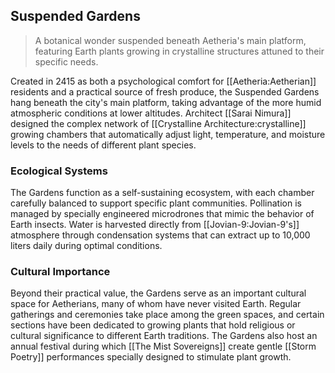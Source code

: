 ## Suspended Gardens

> A botanical wonder suspended beneath Aetheria's main platform, featuring Earth plants growing in crystalline structures attuned to their specific needs.

Created in 2415 as both a psychological comfort for [[Aetheria:Aetherian]] residents and a practical source of fresh produce, the Suspended Gardens hang beneath the city's main platform, taking advantage of the more humid atmospheric conditions at lower altitudes. Architect [[Sarai Nimura]] designed the complex network of [[Crystalline Architecture:crystalline]] growing chambers that automatically adjust light, temperature, and moisture levels to the needs of different plant species.

### Ecological Systems

The Gardens function as a self-sustaining ecosystem, with each chamber carefully balanced to support specific plant communities. Pollination is managed by specially engineered microdrones that mimic the behavior of Earth insects. Water is harvested directly from [[Jovian-9:Jovian-9's]] atmosphere through condensation systems that can extract up to 10,000 liters daily during optimal conditions.

### Cultural Importance

Beyond their practical value, the Gardens serve as an important cultural space for Aetherians, many of whom have never visited Earth. Regular gatherings and ceremonies take place among the green spaces, and certain sections have been dedicated to growing plants that hold religious or cultural significance to different Earth traditions. The Gardens also host an annual festival during which [[The Mist Sovereigns]] create gentle [[Storm Poetry]] performances specially designed to stimulate plant growth.
